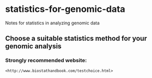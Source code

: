 # statistics-for-genomic-data
Notes for statistics in analyzing genomic data
## Choose a suitable statistics method for your genomic analysis 
### Strongly recommended website:
    <http://www.biostathandbook.com/testchoice.html>
